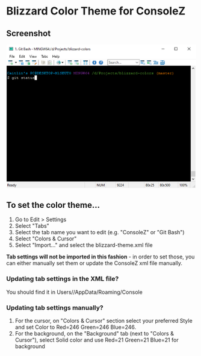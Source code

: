 # Blizzard Color Theme for ConsoleZ

## Screenshot

![Blizzard ConsoleZ Theme](https://github.com/kelsin/blizzard-colors/raw/master/consolez/consolez.png "Blizzard ConsoleZ Theme")

## To set the color theme...
1. Go to Edit > Settings
2. Select "Tabs"
3. Select the tab name you want to edit (e.g. "ConsoleZ" or "Git Bash")
4. Select "Colors & Cursor"
5. Select "Import..." and select the blizzard-theme.xml file

**Tab settings will not be imported in this fashion** - in order to set those, you can either manually set them or update the ConsoleZ xml file manually.

### Updating tab settings in the XML file?
You should find it in Users/<your user>/AppData/Roaming/Console

### Updating tab settings manually?
1. For the cursor, on "Colors & Cursor" section select your preferred Style and set Color to Red=246 Green=246 Blue=246.
2. For the background, on the "Background" tab (next to "Colors & Cursor"), select Solid color and use Red=21 Green=21 Blue=21 for background